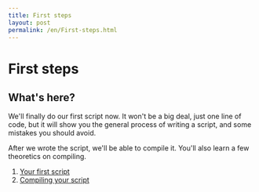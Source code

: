 ```yaml
---
title: First steps
layout: post
permalink: /en/First-steps.html
---
```


# First steps

## What's here?
We'll finally do our first script now. It won't be a big deal, just one line of code, but it will show you the general process of writing a script, and some mistakes you should avoid.

After we wrote the script, we'll be able to compile it. You'll also learn a few theoretics on compiling.

1. [Your first script](Your-First-Script.html)
2. [Compiling your script](Compiling.html)
